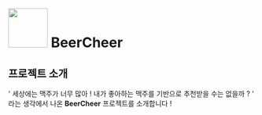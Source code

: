 #  <img src="https://user-images.githubusercontent.com/85778994/166466606-3b039248-a911-428a-b516-bd223271cbae.gif" width=80> BeerCheer


## 프로젝트 소개

' 세상에는 맥주가 너무 많아 ! 내가 좋아하는 맥주를 기반으로 추천받을 수는 없을까 ? '<br/>
라는 생각에서 나온 **BeerCheer** 프로젝트를 소개합니다 !
